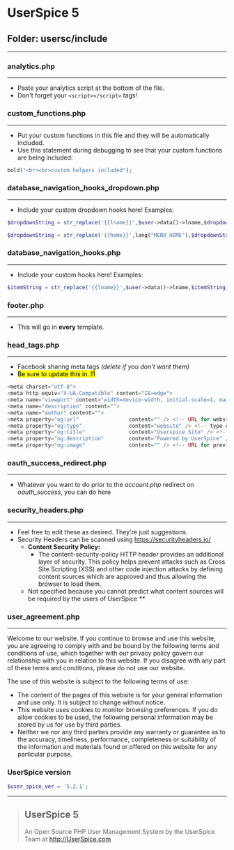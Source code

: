 # UserSpice 5

## Folder: usersc/include 
---

### analytics.php
---

- Paste your analytics script at the bottom of the file.
- Don't forget your ```<script></script>``` tags!

### custom_functions.php
---

- Put your custom functions in this file and they will be automatically included.
- Use this statement during debugging to see that your custom functions are being included: 

```php
bold("<br><br>custom helpers included");
```

### database_navigation_hooks_dropdown.php
---

- Include your custom dropdown hooks here! Examples:

```php 
$dropdownString = str_replace('{{lname}}',$user->data()->lname,$dropdownString);
```

```php
$dropdownString = str_replace('{{home}}',lang("MENU_HOME"),$dropdownString);
```

### database_navigation_hooks.php
---

- Include your custom hooks here! Examples: 
```php
$itemString = str_replace('{{lname}}',$user->data()->lname,$itemString);
```
### footer.php
---

- This will go in **every** template.

### head_tags.php
---

- Facebook sharing meta tags *(delete if you don't want them)*
- <mark>Be sure to update this in .11</mark> 

```php
<meta charset="utf-8">
<meta http-equiv="X-UA-Compatible" content="IE=edge">
<meta name="viewport" content="width=device-width, initial-scale=1, maximum-scale=1">
<meta name="description" content="">
<meta name="author" content="">
<meta property="og:url"                content="" /> <!-- URL for website (link address) -->
<meta property="og:type"               content="website" /> <!-- type of site -->
<meta property="og:title"              content="Userspice Site" /> <!-- title of site (title of share) -->
<meta property="og:description"        content="Powered by UserSpice" /> <!-- description of site (text which appears when sharing) -->
<meta property="og:image"              content="" /> <!-- URL for preview image
```

### oauth_success_redirect.php
---

- Whatever you want to do prior to the *account.php* redirect on *oauth_success*, you can do here

### security_headers.php
---

- Feel free to edit these as desired. They're just suggestions.
- Security Headers can be scanned using https://securityheaders.io/
  - **Content Security Policy:**
    - The content-security-policy HTTP header provides an additional layer of security. This policy helps prevent attacks such as Cross Site Scripting (XSS) and other code injection attacks by defining content sources which are approved and thus allowing the browser to load them.
  - Not specified because you cannot predict what content sources will be required by the users of UserSpice **

### user_agreement.php
---

Welcome to our website. If you continue to browse and use this website, you are agreeing to comply with and be bound by the following terms and conditions of use, which together with our privacy policy govern our relationship with you in relation to this website. If you disagree with any part of these terms and conditions, please do not use our website.

The use of this website is subject to the following terms of use:
- The content of the pages of this website is for your general information and use only. It is subject to change without notice.
- This website uses cookies to monitor browsing preferences. If you do allow cookies to be used, the following personal information may be stored by us for use by third parties.
- Neither we nor any third parties provide any warranty or guarantee as to the accuracy, timeliness, performance, completeness or suitability of the information and materials found or offered on this website for any particular purpose.

### UserSpice version

```php
$user_spice_ver = '5.2.1';
```
---

> ## UserSpice 5
> An Open Source PHP User Management System
> by the UserSpice Team at http://UserSpice.com

